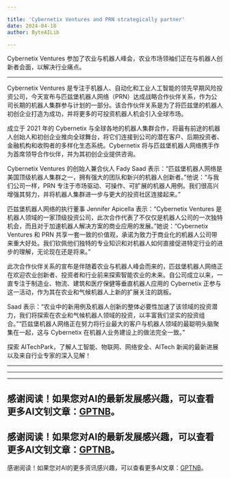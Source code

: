```yaml
---

title: 'Cybernetix Ventures and PRN strategically partner'
date: 2024-04-18
author: ByteAILib

---
```


Cybernetix Ventures 参加了农业与机器人峰会，农业市场领袖们正在与机器人创新者会面，以解决行业痛点。

---
 Cybernetix Ventures 是专注于机器人、自动化和工业人工智能的领先早期风险投资公司，今天宣布与匹兹堡机器人网络（PRN）达成战略合作伙伴关系，作为公司长期的机器人集群参与计划的一部分。该合作伙伴关系是为了将匹兹堡的机器人初创企业打造为成功，并将更多的可投资机器人机会引入全球市场。

成立于 2021 年的 Cybernetix 与全球各地的机器人集群合作，将最有前途的机器人创始人和初创企业推向全球舞台，将它们连接到公司的潜在客户、后期投资者、金融机构和收购者的多样化生态系统。Cybernetix 将与匹兹堡机器人网络携手作为首席领导合作伙伴，并为其初创企业提供咨询。

Cybernetix Ventures 的创始人兼合伙人 Fady Saad 表示：“匹兹堡机器人网络是美国顶级机器人集群之一，拥有强大的团队和新兴的机器人创新者。”他说：“与我们公司一样，PRN 专注于市场驱动、可操作、可扩展的机器人用例。我们很高兴增强其努力，并将机器人集群进一步与更大的投资社区连接起来。”

匹兹堡机器人网络的执行董事 Jennifer Apicella 表示：“Cybernetix Ventures 是机器人领域的一家顶级投资公司，此次合作代表了不仅仅是机器人公司的一次独特机会，而且对于加速机器人解决方案的商业应用的发展。”她说：“Cybernetix Ventures 和 PRN 共享一套一致的价值观，承诺为致力于商业化的机器人公司带来重大好处。我们钦佩他们独特的专业知识和对机器人如何直接促进特定行业的进步的理解，无论现在还是将来。”

此次合作伙伴关系的宣布是伴随着农业与机器人峰会而来的，匹兹堡机器人网络正在欢迎农业创新者、投资者和行业前来探索智能农业的未来。自公司成立以来，一直专注于制造业、物流、建筑和医疗保健等垂直机器人应用的 Cybernetix 正参与这一活动，作为其在农业和气候机器人上新的扩展关注的跳板。

Saad 表示：“农业中的新用例及机器人创新的整体必要性加速了该领域的投资潜力，我们将探索在农业和气候机器人领域的投资，以丰富我们坚实的投资组合。”“匹兹堡机器人网络正在努力将行业最大的客户与机器人领域的最聪明头脑聚集在一起，这与 Cybernetix 在机器人业务建设上的做法完全一致。”

探索 AITechPark，了解人工智能、物联网、网络安全、AITech 新闻的最新进展以及来自行业专家的深入见解！

---
---

---
感谢阅读！如果您对AI的最新发展感兴趣，可以查看更多AI文钊文章：[GPTNB](https://gptnb.com)。
---
感谢阅读！如果您对AI的最新发展感兴趣，可以查看更多AI文钊文章：[GPTNB](https://gptnb.com)。
---
感谢阅读！如果您对AI的更多资讯感兴趣，可以查看更多AI文章：[GPTNB](https://gptnb.com)。